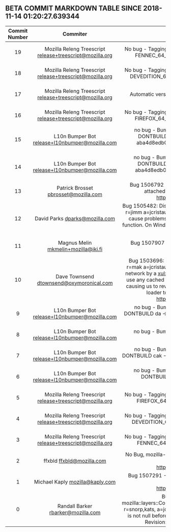 ## BETA COMMIT MARKDOWN TABLE SINCE 2018-11-14 01:20:27.639344

| Commit Number | Commiter | Commit Message | Node | Date | 
|:---:|:----:|:----------------------------------:|:------:|:----:| 
|19|Mozilla Releng Treescript <release+treescript@mozilla.org>|No bug - Tagging 571a146f0732aeab505743a97ad176e5d7e673dc with FENNEC_64_0b11_RELEASE a=release CLOSED TREE DONTBUILD|307ce35b0d91c3ec80d45ad5b0f9b380b7df9f1e|2018-11-20 18:12:39
|18|Mozilla Releng Treescript <release+treescript@mozilla.org>|No bug - Tagging 571a146f0732aeab505743a97ad176e5d7e673dc with DEVEDITION_64_0b11_RELEASE a=release CLOSED TREE DONTBUILD|41a8c755745788cecb245dc19d038a412814a1a5|2018-11-20 17:25:33
|17|Mozilla Releng Treescript <release+treescript@mozilla.org>|Automatic version bump CLOSED TREE NO BUG a=release DONTBUILD|1f349a76fdbf876254bfa9ca52f46cba2294869b|2018-11-20 17:22:39
|16|Mozilla Releng Treescript <release+treescript@mozilla.org>|No bug - Tagging 571a146f0732aeab505743a97ad176e5d7e673dc with FIREFOX_64_0b11_RELEASE a=release CLOSED TREE DONTBUILD|e96511a2c7dee05e981ae9c724f1d17571b01d66|2018-11-20 17:22:36
|15|L10n Bumper Bot <release+l10nbumper@mozilla.com>|no bug - Bumping Firefox l10n changesets r=release a=l10n-bump DONTBUILD  ar -> d6e020241f44 es-ES -> 1286615606af gl -> aba4d8edb0ce gn -> f0c88267f0bf gu-IN -> c421947f737c it -> ead0dc7ec03d sl -> 5f545f6821db|cdc428efe802dfa4d6232fa36d96878c742d35b0|2018-11-20 17:00:17
|14|L10n Bumper Bot <release+l10nbumper@mozilla.com>|no bug - Bumping Fennec l10n changesets r=release a=l10n-bump DONTBUILD  ar -> 17d7397e3c10 es-ES -> 1286615606af gl -> aba4d8edb0ce gn -> e1d8cdee6c00 gu-IN -> c421947f737c it -> ead0dc7ec03d sl -> 5f545f6821db|f6d6db4141aee803e01a11d6839e8757f97d3fca|2018-11-20 17:00:11
|13|Patrick Brosset <pbrosset@mozilla.com>|Bug 1506792 - Bail out when trying to get getComputedStyle for a non attached node; r=jdescottes a=jcristau  Differential Revision: https://phabricator.services.mozilla.com/D12117|d4d9fbf1b6e4c61bcee5d8b2219388a5767d768d|2018-11-19 12:55:45
|12|David Parks <dparks@mozilla.com>|Bug 1505482: Disable restricting SIDs in Windows 7 NPAPI process sandbox. r=jimm a=jcristau  Restricting SIDs increase the power of the sandbox.  They cause problems that require us to patch the Windows GetFileAttributesW function.  On Windows 7, this is not currently possible with out DLL interceptor so we do not use restricting SIDs there.|767930fe66d2ae68f97e33dcba861c8ebb3996c3|2018-11-17 01:24:00
|11|Magnus Melin <mkmelin+mozilla@iki.fi>|Bug 1507907 - null check result of CFDateFormatterCreate. r=gandalf r=jcristau|e68e1025c02887a9e0a419f166ddf02118b1b427|2018-11-19 21:55:32
|10|Dave Townsend <dtownsend@oxymoronical.com>|Bug 1503696: Cache cookies in the same way we did before Firefox 63. r=mak a=jcristau  Previous to bug 1453751 favicons were loaded from the network by a <xul:image> tag with validate="never". This caused us to always use any cached version if possible. Bug 1453751 used a normal load type causing us to revalidate with the server for each request. This switches the loader to using the cache if possible.  Differential Revision: https://phabricator.services.mozilla.com/D11402|5021562e6baf153b5ff398b8315f4497b6ed3a64|2018-11-15 22:46:32
|9|L10n Bumper Bot <release+l10nbumper@mozilla.com>|no bug - Bumping Firefox l10n changesets r=release a=l10n-bump DONTBUILD  da -> e1af8f092f03 id -> a45448fcf401 it -> eecb4c19438a nl -> 4cb1ea08b0cf pl -> 497c7695698a|71f865d66e8eb1743330c7aba42bc27472299c89|2018-11-20 13:00:17
|8|L10n Bumper Bot <release+l10nbumper@mozilla.com>|no bug - Bumping Fennec l10n changesets r=release a=l10n-bump DONTBUILD  id -> 909acb769b0a|b5b612d1f50f4b70243f470b852d93eecedfd5fe|2018-11-20 13:00:12
|7|L10n Bumper Bot <release+l10nbumper@mozilla.com>|no bug - Bumping Firefox l10n changesets r=release a=l10n-bump DONTBUILD  cak -> 666cdef6764f hu -> 8e0d2294748e it -> 0e9cb4232a89 kk -> f67904c5ae9b pl -> cbe24eaec410|72d1d5601e5ed9d38a76c703b6e452af4cf1b023|2018-11-20 09:00:20
|6|L10n Bumper Bot <release+l10nbumper@mozilla.com>|no bug - Bumping Fennec l10n changesets r=release a=l10n-bump DONTBUILD  cak -> 59356f0b36e5 hu -> 8e0d2294748e it -> 0e9cb4232a89 kk -> f67904c5ae9b|a9164c1930372dd3402dce00a2233449b5211bb7|2018-11-20 09:00:14
|5|Mozilla Releng Treescript <release+treescript@mozilla.org>|No bug - Tagging 571a146f0732aeab505743a97ad176e5d7e673dc with FIREFOX_64_0b11_BUILD1 a=release CLOSED TREE DONTBUILD|50eb3e7ca65c7d3ce2a9a167c10937ff1c321738|2018-11-19 21:12:46
|4|Mozilla Releng Treescript <release+treescript@mozilla.org>|No bug - Tagging 571a146f0732aeab505743a97ad176e5d7e673dc with DEVEDITION_64_0b11_BUILD1 a=release CLOSED TREE DONTBUILD|7119196de82ec188c70c66f4526fda4445c4a9c1|2018-11-19 21:09:57
|3|Mozilla Releng Treescript <release+treescript@mozilla.org>|No bug - Tagging 571a146f0732aeab505743a97ad176e5d7e673dc with FENNEC_64_0b11_BUILD1 a=release CLOSED TREE DONTBUILD|a1e1ba35cf4e1563eb164a0f7eae4e52673bf12f|2018-11-19 21:02:04
|2|ffxbld <ffxbld@mozilla.com>|No Bug, mozilla-beta repo-update HSTS HPKP remote-settings - a=repo-update r=RyanVM  Differential Revision: https://phabricator.services.mozilla.com/D12308|571a146f0732aeab505743a97ad176e5d7e673dc|2018-11-19 18:19:29
|1|Michael Kaply <mozilla@kaply.com>|Bug 1507291 - Remove concept of machine_only policies. r=Felipe,flod, a=jcristau  Differential Revision: https://phabricator.services.mozilla.com/D11942|27727035c0de45862af6d6fd140c962f8bd5e483|2018-11-15 22:30:03
|0|Randall Barker <rbarker@mozilla.com>|Bug 1507068 - Ensure mParent is not null in mozilla::layers::CompositorBridgeParent::GetAndroidDynamicToolbarAnimator. r=snorp,kats, a=jcristau  Speculative fix for Bug 1507068. Checks if mParent is not null before trying to get a pointer to the toolbar animator  Differential Revision: https://phabricator.services.mozilla.com/D11957|88649b8165f06f85195acbac78619ab97ee3de33|2018-11-16 16:41:08


